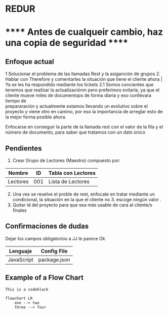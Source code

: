 # REDUR

# **** Antes de cualqueir cambio, haz una copia de seguridad ****

## Enfoque actual

1 Solucionar el problema de las llamadas Rest y la asiganción de grupos
2. Hablar con Therefore y comentarles la situación que tiene el cliente ahora | Ya se les ha respondido mediante los tickets
    2.1 Somos concientes que tenemos que realizar la actualizaciónm pero preferimos evitarla, ya que el cliente mueve miles de documentops de forma diaria y eso conllevara tiempo de         
    prepararación y actualmente estamos llevando un evolutivo sobre el proyecto y viene otro en camino, por eso la importancia de arreglar esto de la mejor forma posible ahora. 


Enfocarse en conseguir la parte de la llamada rest con el valor de la fila y el número de documento, para saber que tratamos con un dato único

## Pendientes

1. Crear Grupo de Lectores (Maestro) compuesto por:

| Nombre   | ID  | Tabla con Lectores |
|----------|-----|---------------------|
| Lectores | 001 | Lista de Lectores   |


2. Una ves se reuelve el proble de rest, enfocate en tratar mediante un condicional, la situación en la que el cliente no 3. escoge ningún valor .
4. Quitar id del proyecto para que sea más usable de cara al cliente/s finales


## Confirmaciones de dudas

Dejar los campos obligatorios a JJ le parece Ok

| Lenguaje | Config File |
|----------|--------------|
| JavaScript | package.json |


## Example of a Flow Chart

```
This is a codeblack
```

```mermaid
flowchart LR
    one --> two
    three --> four

```
